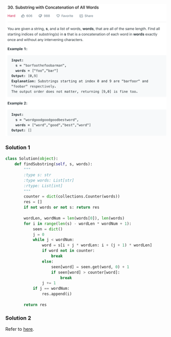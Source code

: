 ![](../images/30.png)
### Solution 1
```python
class Solution(object):
    def findSubstring(self, s, words):
        """
        :type s: str
        :type words: List[str]
        :rtype: List[int]
        """
        counter = dict(collections.Counter(words))
        res = []
        if not words or not s: return res
        
        wordLen, wordNum = len(words[0]), len(words)
        for i in range(len(s) - wordLen * wordNum + 1):
            seen = dict()
            j = 0
            while j < wordNum:
                word = s[i + j * wordLen: i + (j + 1) * wordLen]
                if word not in counter:
                    break
                else:
                    seen[word] = seen.get(word, 0) + 1
                    if seen[word] > counter[word]:
                        break
                j += 1
            if j == wordNum:
                res.append(i)
            
        return res
```
### Solution 2
Refer to [here](https://leetcode.com/problems/substring-with-concatenation-of-all-words/discuss/13656/An-O(N)-solution-with-detailed-explanation).
